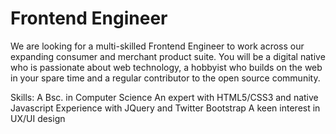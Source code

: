 Frontend Engineer
===========================

We are looking for a multi-skilled Frontend Engineer to work across our expanding consumer and merchant product suite. You will be a digital native who is passionate about web technology, a hobbyist who builds on the web in your spare time and a regular contributor to the open source community.

Skills:
A Bsc. in Computer Science
An expert with HTML5/CSS3 and native Javascript
Experience with JQuery and Twitter Bootstrap
A keen interest in UX/UI design
